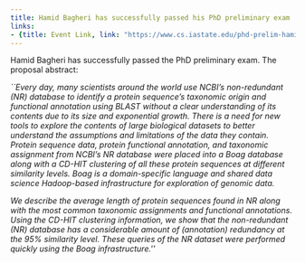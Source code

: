 ```yaml
---
title: Hamid Bagheri has successfully passed his PhD preliminary exam
links:
- {title: Event Link, link: "https://www.cs.iastate.edu/phd-prelim-hamid-bagheri" }
---
```




Hamid Bagheri has successfully passed the PhD preliminary exam.
The proposal abstract:

<EM>
``Every day, many scientists around the world use NCBI’s non-redundant (NR) database to identify a protein sequence’s taxonomic origin and functional annotation using BLAST without a clear understanding of its contents due to its size and exponential growth. There is a need for new tools to explore the contents of large biological datasets to better understand the assumptions and limitations of the data they contain. Protein sequence data, protein functional annotation, and taxonomic assignment from NCBI’s NR database were placed into a Boag database along with a CD-HIT clustering of all these protein sequences at different similarity levels. Boag is a domain-specific language and shared data science Hadoop-based infrastructure for exploration of genomic data.

We describe the average length of protein sequences found in NR along with the most common taxonomic assignments and functional annotations. Using the CD-HIT clustering information, we show that the non-redundant (NR) database has a considerable amount of (annotation) redundancy at the 95% similarity level. These queries of the NR dataset were performed quickly using the Boag infrastructure.''</EM>




